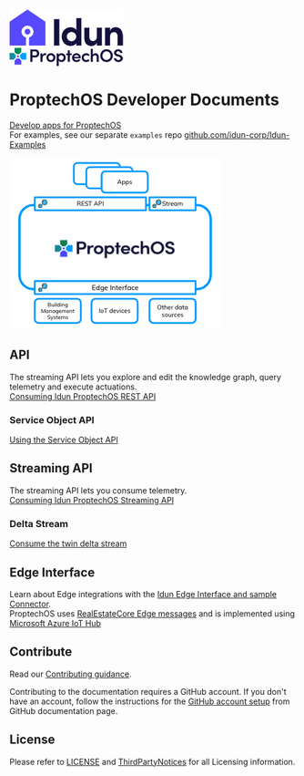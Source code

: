![Idun logo](images/Idun-logotype-ex.png)  
![ProptechOS logo](images/ProptechOS-logotype-ex.png)

# ProptechOS Developer Documents

[Develop apps for ProptechOS](https://proptechos.com/)  
For examples, see our separate `examples` repo [github.com/idun-corp/Idun-Examples](https://github.com/idun-corp/Idun-Examples)

![ProptechOS arch](images/p8s_overview.png)

## API
The streaming API lets you explore and edit the knowledge graph, query telemetry and execute actuations.  
[Consuming Idun ProptechOS REST API](ProptechOS-Api)

### Service Object API
[Using the Service Object API](ProptechOS-Service-Object)

## Streaming API
The streaming API lets you consume telemetry.  
[Consuming Idun ProptechOS Streaming API](ProptechOS-Streaming-Api)

### Delta Stream
[Consume the twin delta stream](ProptechOS-Delta-Stream)

## Edge Interface
Learn about Edge integrations with the [Idun Edge Interface and sample Connector](ProptechOS-Edge-Interface).  
ProptechOS uses [RealEstateCore Edge messages](https://github.com/RealEstateCore/rec/tree/master/api/edge_messages) and is implemented using [Microsoft Azure IoT Hub](https://azure.microsoft.com/en-us/services/iot-hub/)

## Contribute

Read our [Contributing guidance](CONTRIBUTING.md).

Contributing to the documentation requires a GitHub account. If you don't have an account, follow the instructions for the [GitHub account setup](https://docs.github.com/en/get-started/onboarding/getting-started-with-your-github-account) from GitHub documentation page.

## License

Please refer to [LICENSE](LICENSE) and [ThirdPartyNotices](ThirdPartyNotices.md) for all Licensing information.
